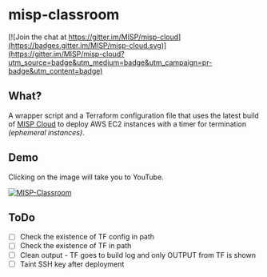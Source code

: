 # misp-classroom

[![Join the chat at https://gitter.im/MISP/misp-cloud](https://badges.gitter.im/MISP/misp-cloud.svg)](https://gitter.im/MISP/misp-cloud?utm_source=badge&utm_medium=badge&utm_campaign=pr-badge&utm_content=badge)

## What?
A wrapper script and a Terraform configuration file that uses the latest build of [MISP Cloud](https://github.com/MISP/misp-cloud) to deploy AWS EC2 instances with a timer for termination *(ephemeral instances)*.

## Demo

Clicking on the image will take you to YouTube. 

[![MISP-Classroom](http://img.youtube.com/vi/puPAudfTTOo/0.jpg)](http://www.youtube.com/watch?v=puPAudfTTOo "MISP Classroom")

## ToDo
- [ ] Check the existence of TF config in path
- [ ] Check the existence of TF in path
- [ ] Clean output - TF goes to build log and only OUTPUT from TF is shown
- [ ] Taint SSH key after deployment
